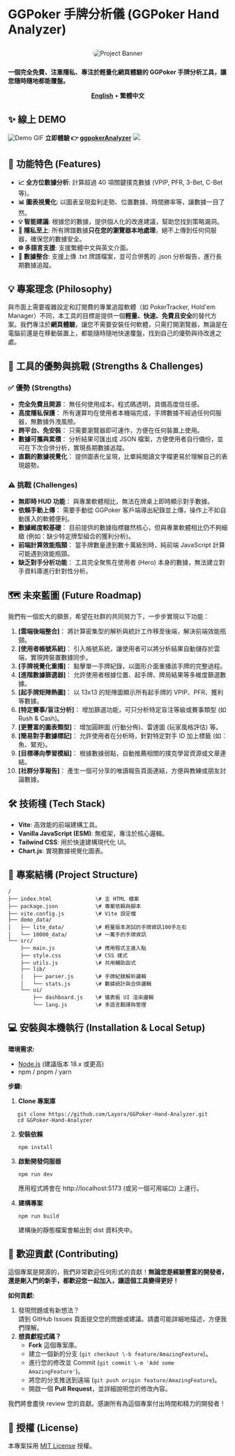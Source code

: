 # **GGPoker 手牌分析儀 (GGPoker Hand Analyzer)**

<div align="center">

<img src="https://i.meee.com.tw/mdMapSp.png" alt="Project Banner" style="border-radius: 10px; margin-top: 10px; margin-bottom: 10px;">

</div>

**一個完全免費、注重隱私、專注於輕量化網頁體驗的 GGPoker 手牌分析工具，讓您隨時隨地都能覆盤。**

<p align="center">  
<a href="./README.en.md"><strong>English</strong></a> •  
<strong>繁體中文</strong>  
</p>

## **✨ 線上 DEMO**
![Demo GIF](demo_data/demo.gif)
**立即體驗 👉 [ggpokerAnalyzer](https://layorx.github.io/ggpokerAnalyzer/index.html)**
![](https://i.meee.com.tw/yQeMtPA.png)

## **🚀 功能特色 (Features)**

* **📈 全方位數據分析**: 計算超過 40 項關鍵撲克數據 (VPIP, PFR, 3-Bet, C-Bet 等)。  
* **📊 圖表視覺化**: 以圖表呈現盈利走勢、位置數據、時間勝率等，讓數據一目了然。  
* **💡 智能建議**: 根據您的數據，提供個人化的改進建議，幫助您找到策略漏洞。  
* **🔐 隱私至上**: 所有牌譜數據**只在您的瀏覽器本地處理**，絕不上傳到任何伺服器，確保您的數據安全。  
* **🌐 多語言支援**: 支援繁體中文與英文介面。  
* **💾 數據整合**: 支援上傳 .txt 牌譜檔案，並可合併舊的 .json 分析報告，進行長期數據追蹤。

## **💡 專案理念 (Philosophy)**

與市面上需要複雜設定和訂閱費的專業追蹤軟體（如 PokerTracker, Hold'em Manager）不同，本工具的目標是提供一個**輕量、快速、免費且安全**的替代方案。我們專注於**網頁體驗**，讓您不需要安裝任何軟體，只需打開瀏覽器，無論是在電腦前還是在移動裝置上，都能隨時隨地快速覆盤，找到自己的優勢與待改進之處。

## **🧐 工具的優勢與挑戰 (Strengths & Challenges)**

### **✅ 優勢 (Strengths)**

* **完全免費且開源**： 無任何使用成本，程式碼透明，具備高度信任感。  
* **高度隱私保護**： 所有運算均在使用者本機端完成，手牌數據不經過任何伺服器，無數據外洩風險。  
* **跨平台、免安裝**： 只需要瀏覽器即可運作，方便在任何裝置上使用。  
* **數據可攜與累積**： 分析結果可匯出成 JSON 檔案，方便使用者自行備份，並可在下次合併分析，實現長期數據追蹤。  
* **直觀的數據視覺化**： 提供圖表化呈現，比單純閱讀文字檔更易於理解自己的表現趨勢。

### **⚠️ 挑戰 (Challenges)**

* **無即時 HUD 功能**： 與專業軟體相比，無法在牌桌上即時顯示對手數據。  
* **依賴手動上傳**： 需要手動從 GGPoker 客戶端導出紀錄並上傳，操作上不如自動匯入的軟體便利。  
* **數據維度較基礎**： 目前提供的數據指標雖然核心，但與專業軟體相比仍不夠細緻 (例如：缺少特定牌型組合的獲利分析)。  
* **前端計算效能瓶頸**： 當手牌數量達到數十萬級別時，純前端 JavaScript 計算可能遇到效能瓶頸。  
* **缺乏對手分析功能**： 工具完全聚焦在使用者 (Hero) 本身的數據，無法建立對手資料庫進行針對性分析。

## **🗺️ 未來藍圖 (Future Roadmap)**

我們有一個宏大的願景，希望在社群的共同努力下，一步步實現以下功能：

1. **\[雲端後端整合\]**： 將計算密集型的解析與統計工作移至後端，解決前端效能瓶頸。  
2. **\[使用者帳號系統\]**： 引入帳號系統，讓使用者可以將分析結果自動儲存於雲端，實現跨裝置數據同步。  
3. **\[手牌視覺化重播\]**： 點擊單一手牌紀錄，以圖形介面重播該手牌的完整過程。  
4. **\[進階數據篩選器\]**： 允許使用者根據位置、起手牌、牌局結果等多維度篩選數據。  
5. **\[起手牌矩陣熱圖\]**： 以 13x13 的矩陣圖顯示所有起手牌的 VPIP、PFR、獲利等數據。  
6. **\[特定賽事/盲注分析\]**： 增加篩選功能，可只分析特定盲注等級或賽事類型 (如 Rush & Cash)。  
7. **\[更豐富的圖表類型\]**： 增加圓餅圖 (行動分佈)、雷達圖 (玩家風格評估) 等。  
8. **\[簡易對手數據標記\]**： 允許使用者在分析時，針對特定對手 ID 加上標籤 (如：魚、緊兇)。  
9. **\[目標導向學習模組\]**： 根據數據弱點，自動推薦相關的撲克學習資源或文章連結。  
10. **\[社群分享報告\]**： 產生一個可分享的唯讀報告頁面連結，方便與教練或朋友討論數據。

## **🛠️ 技術棧 (Tech Stack)**

* **Vite**: 高效能的前端建構工具。  
* **Vanilla JavaScript (ESM)**: 無框架，專注於核心邏輯。  
* **Tailwind CSS**: 用於快速建構現代化 UI。  
* **Chart.js**: 實現數據視覺化圖表。

## **📁 專案結構 (Project Structure)**
```
/  
├── index.html              \# 主 HTML 檔案  
├── package.json            \# 專案依賴與腳本  
├── vite.config.js          \# Vite 設定檔  
├── demo_data/
│   ├── lite_data/          \# 輕量版本測試的手牌資訊100手左右
│   └── 10000_data/         \# 一萬手的手牌資訊
└── src/  
    ├── main.js             \# 應用程式主進入點  
    ├── style.css           \# CSS 樣式  
    ├── utils.js            \# 共用輔助函式  
    ├── lib/  
    │   ├── parser.js       \# 手牌紀錄解析邏輯  
    │   └── stats.js        \# 數據統計與合併邏輯  
    └── ui/  
        ├── dashboard.js    \# 儀表板 UI 渲染邏輯  
        └── lang.js         \# 多語言翻譯與管理
```
## **💻 安裝與本機執行 (Installation & Local Setup)**

**環境需求:**

* [Node.js](https://nodejs.org/) (建議版本 18.x 或更高)  
* npm / pnpm / yarn

**步驟:**

1. **Clone 專案庫**  
```
   git clone https://github.com/Layorx/GGPoker-Hand-Analyzer.git 
   cd GGPoker-Hand-Analyzer
```

2. **安裝依賴**  

   `npm install`


3. **啟動開發伺服器**  

   `npm run dev`

   應用程式將會在 http://localhost:5173 (或另一個可用端口) 上運行。  
4. **建構專案**  

   `npm run build`

   建構後的靜態檔案會輸出到 dist 資料夾中。

## **💖 歡迎貢獻 (Contributing)**

這個專案是開源的，我們非常歡迎任何形式的貢獻！**無論您是經驗豐富的開發者，還是剛入門的新手，都歡迎您一起加入，讓這個工具變得更好！**

**如何貢獻:**

1. 發現問題或有新想法？  
   請到 GitHub Issues 頁面提交您的問題或建議。請盡可能詳細地描述，方便我們理解。  
2. **想貢獻程式碼？**  
   * **Fork** 這個專案庫。  
   * 建立一個新的分支 (`git checkout \-b feature/AmazingFeature`)。  
   * 進行您的修改並 Commit (`git commit \-m 'Add some AmazingFeature'`)。  
   * 將您的分支推送到遠端 (`git push origin feature/AmazingFeature`)。  
   * 開啟一個 **Pull Request**，並詳細說明您的修改內容。

我們將會盡快 review 您的貢獻。感謝所有為這個專案付出時間和精力的開發者！

## **📄 授權 (License)**

本專案採用 [MIT License](./LICENSE) 授權。